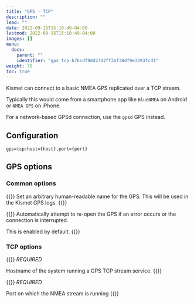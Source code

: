 ```yaml
---
title: "GPS - TCP"
description: ""
lead: ""
date: 2022-09-15T15:10:49-04:00
lastmod: 2022-09-15T15:10:49-04:00
images: []
menu:
  docs:
    parent: ""
    identifier: "gps_tcp-b76cdf9dd27d2ff2af38df0e3293fcd1"
weight: 70
toc: true
---
```


Kismet can connect to a basic NMEA GPS replicated over a TCP stream.

Typically this would come from a smartphone app like `BlueNMEA` on Android or `NMEA GPS` on iPhone.

For a network-based GPSd connection, use the `gpsd` GPS instead.

## Configuration

```
gps=tcp:host={host},port={port}
```

## GPS options

### Common options

{{<configopt name name>}}
Set an arbitrary human-readable name for the GPS.  This will be used in the Kismet GPS logs.
{{</configopt>}}


{{<configopt reconnect true false>}}
Automatically attempt to re-open the GPS if an error occurs or the connection is interrupted.

This is enabled by default.
{{</configopt>}}

### TCP options

{{<configopt host hostname>}}
*REQUIRED*

Hostname of the system running a GPS TCP stream service.
{{</configopt>}}


{{<configopt port port>}}
*REQUIRED*

Port on which the NMEA stream is running
{{</configopt>}}

